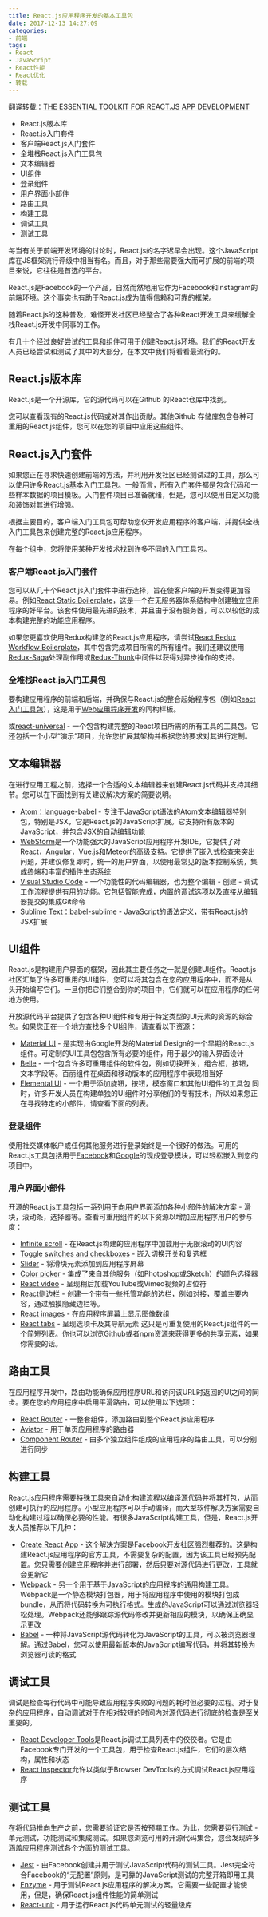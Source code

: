 ```yaml
---
title: React.js应用程序开发的基本工具包
date: 2017-12-13 14:27:09
categories:
- 前端
tags:
- React
- JavaScript
- React性能
- React优化
- 转载
---
```


翻译转载：[THE ESSENTIAL TOOLKIT FOR REACT.JS APP DEVELOPMENT](https://da-14.com/blog/essential-toolkit-reactjs-app-development)
- React.js版本库
- React.js入门套件
- 客户端React.js入门套件
- 全堆栈React.js入门工具包
- 文本编辑器
- UI组件
- 登录组件
- 用户界面小部件
- 路由工具
- 构建工具
- 调试工具
- 测试工具
<!--more-->

每当有关于前端开发环境的讨论时，React.js的名字迟早会出现。这个JavaScript库在JS框架流行评级中相当有名。而且，对于那些需要强大而可扩展的前端的项目来说，它往往是首选的平台。

React.js是Facebook的一个产品，自然而然地用它作为Facebook和Instagram的前端环境。这个事实也有助于React.js成为值得信赖和可靠的框架。

随着React.js的这种普及，难怪开发社区已经整合了各种React开发工具来缓解全栈React.js开发中同事的工作。

有几十个经过良好尝试的工具和组件可用于创建React.js环境。我们的React开发人员已经尝试和测试了其中的大部分，在本文中我们将看看最流行的。

## React.js版本库 
React.js是一个开源库，它的源代码可以在Github 的React仓库中找到。

您可以查看现有的React.js代码或对其作出贡献。其他Github 存储库包含各种可重用的React.js组件，您可以在您的项目中应用这些组件。

## React.js入门套件 
如果您正在寻求快速创建前端的方法，并利用开发社区已经测试过的工具，那么可以使用许多React.js基本入门工具包。一般而言，所有入门套件都是包含代码和一些样本数据的项目模板。入门套件项目已准备就绪，但是，您可以使用自定义功能和装饰对其进行增强。

根据主要目的，客户端入门工具包可帮助您仅开发应用程序的客户端，并提供全栈入门工具包来创建完整的React.js应用程序。

在每个组中，您将使用某种开发技术找到许多不同的入门工具包。

### 客户端React.js入门套件  
您可以从几十个React.js入门套件中进行选择，旨在使客户端的开发变得更加容易。例如[React Static Boilerplate](https://github.com/koistya/react-static-boilerplate)，这是一个在无服务器体系结构中创建独立应用程序的好平台。该套件使用最先进的技术，并且由于没有服务器，可以以较低的成本构建完整的功能应用程序。

如果您更喜欢使用Redux构建您的React.js应用程序，请尝试[React Redux Workflow Boilerplate](https://github.com/iroy2000/react-redux-boilerplate)，其中包含完成项目所需的所有组件。我们还建议使用[Redux-Saga](https://github.com/redux-saga/redux-saga)处理副作用或[Redux-Thunk](https://github.com/gaearon/redux-thunk)中间件以获得对异步操作的支持。

### 全堆栈React.js入门工具包  
要构建应用程序的前端和后端，并确保与React.js的整合起始程序包（例如[React入门工具包](https://reactstarter.com/)），这是用于[Web应用程序开发](https://da-14.com/services/web-app-development)的同构样板。

或[react-universal](https://github.com/ctrlplusb/react-universally) - 一个包含构建完整的React项目所需的所有工具的工具包。它还包括一个小型“演示”项目，允许您扩展其架构并根据您的要求对其进行定制。

## 文本编辑器 
在进行应用工程之前，选择一个合适的文本编辑器来创建React.js代码并支持其细节。您可以在下面找到有关建议解决方案的简要说明。

- [Atom：language-babel](https://atom.io/packages/language-babel) - 专注于JavaScript语法的Atom文本编辑器特别包，特别是JSX，它是React.js的JavaScript扩展。它支持所有版本的JavaScript，并包含JSX的自动编辑功能
- [WebStorm](https://www.jetbrains.com/webstorm/)是一个功能强大的JavaScript应用程序开发IDE，它提供了对React，Angular，Vue.js和Meteor的高级支持。它提供了嵌入式检查来突出问题，并建议修复即时，统一的用户界面，以使用最常见的版本控制系统，集成终端和丰富的插件生态系统
- [Visual Studio Code](https://code.visualstudio.com/) - 一个功能性的代码编辑器，也为整个编辑 - 创建 - 调试工作流程提供有用的功能。它包括智能完成，内置的调试选项以及直接从编辑器提交的集成Git命令
- [Sublime Text：babel-sublime](https://github.com/babel/babel-sublime) - JavaScript的语法定义，带有React.js的JSX扩展
## UI组件 
React.js是构建用户界面的框架，因此其主要任务之一就是创建UI组件。React.js社区汇集了许多可重用的UI组件，您可以将其包含在您的应用程序中，而不是从头开始编写它们。一旦你把它们整合到你的项目中，它们就可以在应用程序的任何地方使用。

开放源代码平台提供了包含各种UI组件和专用于特定类型的UI元素的资源的综合包。如果您正在一个地方查找多个UI组件，请查看以下资源：

- [Material UI](http://www.material-ui.com/#/) - 是实现由Google开发的Material Design的一个早期的React.js组件。可定制的UI工具包包含所有必要的组件，用于最少的输入界面设计
- [Belle](http://nikgraf.github.io/belle/#/?_k=mctnfd)  - 一个包含许多可重用组件的软件包，例如切换开关，组合框，按钮，文本字段等。百丽组件在桌面和移动版本的应用程序中表现相当好
- [Elemental UI](http://elemental-ui.com/) - 一个用于添加旋钮，按钮，模态窗口和其他UI组件的工具包 
同时，许多开发人员在构建单独的UI组件时分享他们的专有技术，所以如果您正在寻找特定的小部件，请查看下面的列表。

### 登录组件  
使用社交媒体帐户或任何其他服务进行登录始终是一个很好的做法。可用的React.js工具包括用于[Facebook](https://github.com/kennetpostigo/react-facebook-login-component)和[Google](https://github.com/kennetpostigo/react-google-login-component)的现成登录模块，可以轻松嵌入到您的项目中。

### 用户界面小部件  
开源的React.js工具包括一系列用于向用户界面添加各种小部件的解决方案 - 滑块，滚动条，选择器等。查看可重用组件的以下资源以增加应用程序用户的参与度：

- [Infinite scroll](https://cassetterocks.github.io/react-infinite-scroller/) - 在React.js构建的应用程序中加载用于无限滚动的UI内容
- [Toggle switches and checkboxes](http://aaronshaf.github.io/react-toggle/) - 嵌入切换开关和复选框
- [Slider](http://react-component.github.io/slider/) - 将滑块元素添加到应用程序屏幕
- [Color picker](http://casesandberg.github.io/react-color/) - 集成了来自其他服务（如Photoshop或Sketch）的颜色选择器
- [React video](http://pedronauck.github.io/react-video/) - 呈现稍后加载YouTube或Vimeo视频的占位符
- [React侧边栏](http://balloob.github.io/react-sidebar/example/) - 创建一个带有一些托管功能的边栏，例如对接，覆盖主要内容，通过触摸隐藏边栏等。
- [React images](http://jossmac.github.io/react-images/) - 在应用程序屏幕上显示图像数组
- [React tabs](https://reactcommunity.org/react-tabs/) - 呈现选项卡及其导航元素
这只是可重复使用的React.js组件的一个简短列表。你也可以浏览Github或者npm资源来获得更多的共享元素，如果你需要的话。

## 路由工具 
在应用程序开发中，路由功能确保应用程序URL和访问该URL时返回的UI之间的同步。要在您的应用程序中启用平滑路由，可以使用以下选项：

- [React Router](https://reacttraining.com/react-router/) - 一整套组件，添加路由到整个React.js应用程序
- [Aviator](https://github.com/swipely/aviator) - 用于单页应用程序的路由器
- [Component Router](https://github.com/in-flux/component-router) - 由多个独立组件组成的应用程序的路由工具，可以分别进行同步

## 构建工具 
React.js应用程序需要特殊工具来自动化构建流程以编译源代码并将其打包，从而创建可执行的应用程序。小型应用程序可以手动编译，而大型软件解决方案需要自动化构建过程以确保必要的性能。有很多JavaScript构建工具，但是，React.js开发人员推荐以下几种：

- [Create React App](https://github.com/facebookincubator/create-react-app) - 这个解决方案是Facebook开发社区强烈推荐的。这是构建React.js应用程序的官方工具，不需要复杂的配置，因为该工具已经预先配置。您只需要创建应用程序并进行部署，然后只要对源代码进行更改，工具就会更新它
- [Webpack](https://webpack.js.org/) - 另一个用于基于JavaScript的应用程序的通用构建工具。Webpack是一个静态模块打包器，用于将应用程序中使用的模块打包成bundle，从而将代码转换为可执行格式。生成的JavaScript可以通过浏览器轻松处理。Webpack还能够跟踪源代码修改并更新相应的模块，以确保正确显示更改
- [Babel](https://babeljs.io/) - 一种将JavaScript源代码转化为JavaScript的工具，可以被浏览器理解。通过Babel，您可以使用最新版本的JavaScript编写代码，并将其转换为浏览器可读的格式
## 调试工具 
调试是检查每行代码中可能导致应用程序失败的问题的耗时但必要的过程。对于复杂的应用程序，自动调试对于在相对较短的时间内对源代码进行彻底的检查是至关重要的。

- [React Developer Tools](https://github.com/facebook/react-devtools)是React.js调试工具列表中的佼佼者。它是由Facebook专门开发的一个工具包，用于检查React.js组件，它们的层次结构，属性和状态
- [React Inspector](http://xyc.github.io/react-inspector/)允许以类似于Browser DevTools的方式调试React.js应用程序

## 测试工具 
在将代码推向生产之前，您需要验证它是否按预期工作。为此，您需要运行测试 - 单元测试，功能测试和集成测试。如果您浏览可用的开源代码集合，您会发现许多涵盖应用程序测试各个方面的测试工具。

- [Jest](https://facebook.github.io/jest/) - 由Facebook创建并用于测试JavaScript代码的测试工具。Jest完全符合Facebook的“无配置”原则，是可靠的JavaScript测试的完整开箱即用工具
- [Enzyme](http://airbnb.io/enzyme/) - 用于测试React.js应用程序的解决方案。它需要一些配置才能使用，但是，确保React.js组件性能的简单测试
- [React-unit](https://github.com/pzavolinsky/react-unit) - 用于运行React.js代码单元测试的轻量级库